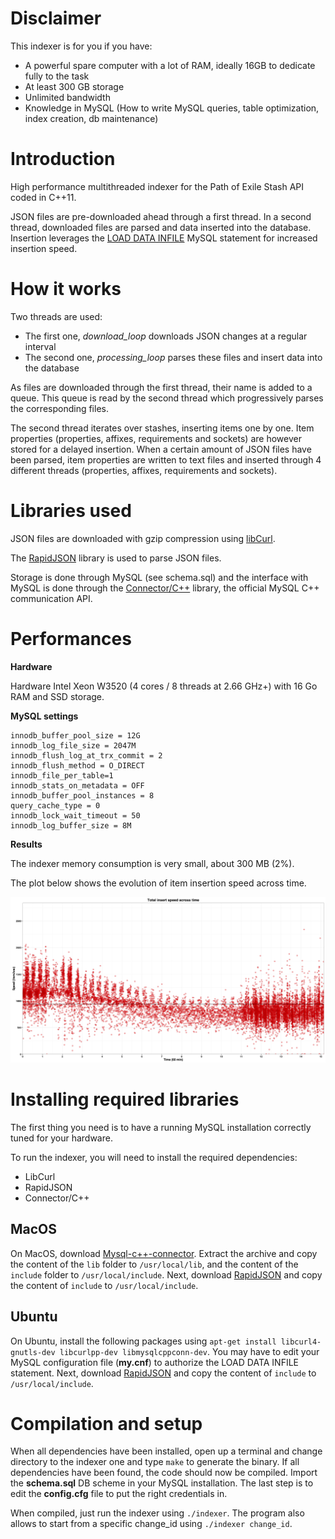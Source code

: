 # Disclaimer

This indexer is for you if you have:
- A powerful spare computer with a lot of RAM, ideally 16GB to dedicate fully to the task
- At least 300 GB storage
- Unlimited bandwidth
- Knowledge in MySQL (How to write MySQL queries, table optimization, index creation, db maintenance)

# Introduction

High performance multithreaded indexer for the Path of Exile Stash API coded in C++11.

JSON files are pre-downloaded ahead through a first thread. In a second thread, downloaded files are parsed and data inserted into the database. Insertion leverages the [LOAD DATA INFILE](http://dev.mysql.com/doc/refman/5.7/en/load-data.html) MySQL statement for increased insertion speed.

# How it works

Two threads are used: 

- The first one, *download_loop* downloads JSON changes at a regular interval
- The second one, *processing_loop* parses these files and insert data into the database

As files are downloaded through the first thread, their name is added to a queue. This queue is read by the second thread which progressively parses the corresponding files.

The second thread iterates over stashes, inserting items one by one. Item properties (properties, affixes, requirements and sockets) are however stored for a delayed insertion. When a certain amount of JSON files have been parsed, item properties are written to text files and inserted through 4 different threads (properties, affixes, requirements and sockets).

# Libraries used

JSON files are downloaded with gzip compression using [libCurl](https://curl.haxx.se/libcurl/).

The [RapidJSON](http://rapidjson.org/) library is used to parse JSON files.

Storage is done through MySQL (see schema.sql) and the interface with MySQL is done through the [Connector/C++](https://dev.mysql.com/downloads/connector/cpp/1.1.html) library, the official MySQL C++ communication API.

# Performances

**Hardware**

Hardware Intel Xeon W3520 (4 cores / 8 threads at 2.66 GHz+)	with 16 Go RAM and SSD storage.

**MySQL settings**

    innodb_buffer_pool_size = 12G
    innodb_log_file_size = 2047M
    innodb_flush_log_at_trx_commit = 2
    innodb_flush_method = O_DIRECT
    innodb_file_per_table=1
    innodb_stats_on_metadata = OFF
    innodb_buffer_pool_instances = 8
    query_cache_type = 0
    innodb_lock_wait_timeout = 50
    innodb_log_buffer_size = 8M

**Results**

The indexer memory consumption is very small, about 300 MB (2%).

The plot below shows the evolution of item insertion speed across time.

![alt](./bench.png)

# Installing required libraries

The first thing you need is to have a running MySQL installation correctly tuned for your hardware.

To run the indexer, you will need to install the required dependencies:

- LibCurl
- RapidJSON
- Connector/C++

## MacOS
On MacOS, download [Mysql-c++-connector](https://dev.mysql.com/downloads/connector/cpp/1.1.html). Extract the archive and copy the content of the `lib` folder to `/usr/local/lib`, and the content of the `include` folder to `/usr/local/include`. Next, download [RapidJSON](http://rapidjson.org/) and copy the content of `include` to `/usr/local/include`.

## Ubuntu
On Ubuntu, install the following packages using `apt-get install libcurl4-gnutls-dev libcurlpp-dev libmysqlcppconn-dev`. You may have to edit your MySQL configuration file (**my.cnf**) to authorize the LOAD DATA INFILE statement. Next, download [RapidJSON](http://rapidjson.org/) and copy the content of `include` to `/usr/local/include`.

# Compilation and setup

When all dependencies have been installed, open up a terminal and change directory to the indexer one and type `make` to generate the binary. If all dependencies have been found, the code should now be compiled. Import the **schema.sql** DB scheme in your MySQL installation. The last step is to edit the **config.cfg** file to put the right credentials in.

When compiled, just run the indexer using `./indexer`. The program also allows to start from a specific change_id using `./indexer change_id`.